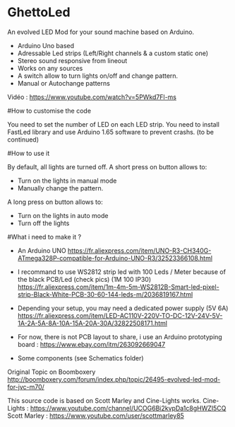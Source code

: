 # GhettoLed

An evolved LED Mod for your sound machine based on Arduino.

- Arduino Uno based
- Adressable Led strips (Left/Right channels & a custom static one)
- Stereo sound responsive from lineout
- Works on any sources
- A switch allow to turn lights on/off and change pattern.
- Manual or Autochange patterns

Vidéo : https://www.youtube.com/watch?v=5PWkd7Fl-ms

#How to customise the code

You need to set the number of LED on each LED strip.
You need to install FastLed library and use Arduino 1.65 software to prevent crashs.
(to be continued)


#How to use it

By default, all lights are turned off.
A short press on button allows to:
- Turn on the lights in manual mode
- Manually change the pattern.

A long press on button allows to:
- Turn on the lights in auto mode
- Turn off the lights



#What i need to make it ?

- An Arduino UNO
https://fr.aliexpress.com/item/UNO-R3-CH340G-ATmega328P-compatible-for-Arduino-UNO-R3/32523366108.html

- I recommand to use WS2812 strip led with 100 Leds / Meter because of the black PCB/Led (check pics) (1M 100 IP30)
https://fr.aliexpress.com/item/1m-4m-5m-WS2812B-Smart-led-pixel-strip-Black-White-PCB-30-60-144-leds-m/2036819167.html

- Depending your setup, you may need a dedicated power supply (5V 6A)
https://fr.aliexpress.com/item/LED-AC110V-220V-TO-DC-12V-24V-5V-1A-2A-5A-8A-10A-15A-20A-30A/32822508171.html

- For now, there is not PCB layout to share, i use an Arduino prototyping board :
https://www.ebay.com/itm/263092669047

- Some components (see Schematics folder)





Original Topic on Boomboxery
http://boomboxery.com/forum/index.php/topic/26495-evolved-led-mod-for-jvc-m70/


This source code is based on Scott Marley and Cine-Lights works.
Cine-Lights : https://www.youtube.com/channel/UCOG6Bi2kvpDa1c8gHWZI5CQ
Scott Marley : https://www.youtube.com/user/scottmarley85


